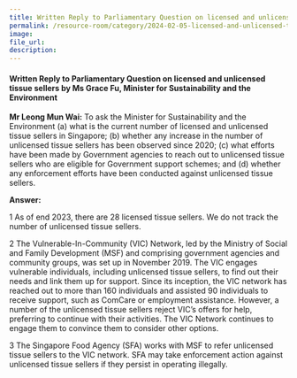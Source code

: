 ```yaml
---
title: Written Reply to Parliamentary Question on licensed and unlicensed tissue sellers by Ms Grace Fu, Minister for Sustainability and the Environment
permalink: /resource-room/category/2024-02-05-licensed-and-unlicensed-tissue-sellers/
image:
file_url:
description:
---
```

 
#### Written Reply to Parliamentary Question on licensed and unlicensed tissue sellers by Ms Grace Fu, Minister for Sustainability and the Environment

**Mr Leong Mun Wai:** To ask the Minister for Sustainability and the Environment (a) what is the current number of licensed and unlicensed tissue sellers in Singapore; (b) whether any increase in the number of unlicensed tissue sellers has been observed since 2020; (c) what efforts have been made by Government agencies to reach out to unlicensed tissue sellers who are eligible for Government support schemes; and (d) whether any enforcement efforts have been conducted against unlicensed tissue sellers.

**Answer:** 

1 As of end 2023, there are 28 licensed tissue sellers. We do not track the number of unlicensed tissue sellers.

2 The Vulnerable-In-Community (VIC) Network, led by the Ministry of Social and Family Development (MSF) and comprising government agencies and community groups, was set up in November 2019. The VIC engages vulnerable individuals, including unlicensed tissue sellers, to find out their needs and link them up for support. Since its inception, the VIC network has reached out to more than 160 individuals and assisted 90 individuals to receive support, such as ComCare or employment assistance. However, a number of the unlicensed tissue sellers reject VIC’s offers for help, preferring to continue with their activities. The VIC Network continues to engage them to convince them to consider other options.

3 The Singapore Food Agency (SFA) works with MSF to refer unlicensed tissue sellers to the VIC network. SFA may take enforcement action against unlicensed tissue sellers if they persist in operating illegally.
